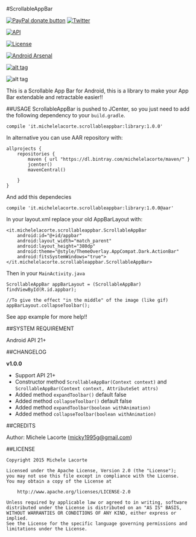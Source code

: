 #ScrollableAppBar

<span class="badge-paypal"><a href="https://www.paypal.com/cgi-bin/webscr?cmd=_s-xclick&amp;hosted_button_id=LY7EX8WMWPWV6" title="Donate to this project using Paypal"><img src="https://img.shields.io/badge/paypal-donate-yellow.svg" alt="PayPal donate button" /></a></span>
[![Twitter](https://img.shields.io/badge/Twitter-@LacorteMichele-blue.svg?style=flat)](https://twitter.com/LacorteMichele)

[![API](https://img.shields.io/badge/API-21%2B-blue.svg?style=flat)](https://android-arsenal.com/api?level=21)

[![License](https://img.shields.io/badge/license-Apache%202-4EB1BA.svg)](https://www.apache.org/licenses/LICENSE-2.0.html)

[![Android Arsenal](https://img.shields.io/badge/Android%20Arsenal-ScrollableAppBar-brightgreen.svg?style=flat)](https://android-arsenal.com/details/1/2816)

[![alt tag](http://www.android-gems.com/badge/michelelacorte/ScrollableAppBar.svg)](http://www.android-gems.com/lib/michelelacorte/ScrollableAppBar?lib_id=718)

![alt tag](http://i.giphy.com/3oEdv7ptcnY9VKatMY.gif)


This is a Scrollable App Bar for Android, this is a library to make your App Bar extendable and retractable easier!!

##USAGE
ScrollableAppBar is pushed to JCenter, so you just need to add the following dependency to your `build.gradle`.

```
compile 'it.michelelacorte.scrollableappbar:library:1.0.0'
```

In alternative you can use AAR repository with:

```
allprojects {
    repositories {
        maven { url "https://dl.bintray.com/michelelacorte/maven/" }
        jcenter()
        mavenCentral()

    }
}
```

And add this dependecies

```
compile 'it.michelelacorte.scrollableappbar:library:1.0.0@aar'
```
In your layout.xml replace your old AppBarLayout with:

```
<it.michelelacorte.scrollableappbar.ScrollableAppBar
    android:id="@+id/appbar"
    android:layout_width="match_parent"
    android:layout_height="380dp"
    android:theme="@style/ThemeOverlay.AppCompat.Dark.ActionBar"
    android:fitsSystemWindows="true">
</it.michelelacorte.scrollableappbar.ScrollableAppBar>
```

Then in your `MainActivity.java`

```
ScrollableAppBar appBarLayout = (ScrollableAppBar) findViewById(R.id.appbar);

//To give the effect "in the middle" of the image (like gif)
appBarLayout.collapseToolbar();
```

See app example for more help!!

##SYSTEM REQUIREMENT

Android API 21+

##CHANGELOG

**v1.0.0**
- Support API 21+
- Constructor method `ScrollableAppBar(Context context)` and `ScrollableAppBar(Context context, AttributeSet attrs)`
- Added method `expandToolbar()` default false
- Added method `collapseToolbar()` default false
- Added method `expandToolbar(boolean withAnimation)`
- Added method `collapseToolbar(boolean withAnimation)`

##CREDITS

Author: Michele Lacorte (micky1995g@gmail.com)

##LICENSE

```
Copyright 2015 Michele Lacorte

Licensed under the Apache License, Version 2.0 (the "License");
you may not use this file except in compliance with the License.
You may obtain a copy of the License at

    http://www.apache.org/licenses/LICENSE-2.0

Unless required by applicable law or agreed to in writing, software
distributed under the License is distributed on an "AS IS" BASIS,
WITHOUT WARRANTIES OR CONDITIONS OF ANY KIND, either express or implied.
See the License for the specific language governing permissions and
limitations under the License.
```
